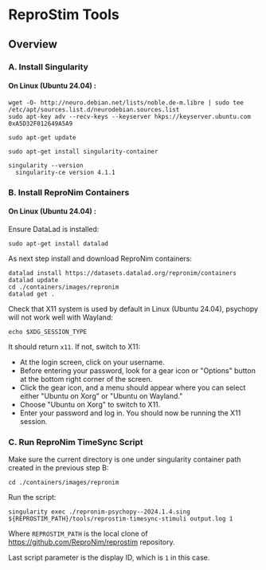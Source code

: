 # ReproStim Tools

## Overview

### A. Install Singularity

#### On Linux (Ubuntu 24.04) :

```
wget -O- http://neuro.debian.net/lists/noble.de-m.libre | sudo tee /etc/apt/sources.list.d/neurodebian.sources.list
sudo apt-key adv --recv-keys --keyserver hkps://keyserver.ubuntu.com 0xA5D32F012649A5A9

sudo apt-get update

sudo apt-get install singularity-container
```

```
singularity --version
  singularity-ce version 4.1.1
```

### B. Install ReproNim Containers

#### On Linux (Ubuntu 24.04) :

Ensure DataLad is installed:

```
sudo apt-get install datalad
```

As next step install and download ReproNim containers:

```
datalad install https://datasets.datalad.org/repronim/containers
datalad update
cd ./containers/images/repronim
datalad get .
```

Check that X11 system is used by default in Linux (Ubuntu 24.04), 
psychopy will not work well with Wayland:

```
echo $XDG_SESSION_TYPE
```

It should return `x11`. If not, switch to X11:

 - At the login screen, click on your username.
 - Before entering your password, look for a gear icon or "Options" button at the bottom right corner of the screen.
 - Click the gear icon, and a menu should appear where you can select either "Ubuntu on Xorg" or "Ubuntu on Wayland."
 - Choose "Ubuntu on Xorg" to switch to X11.
 - Enter your password and log in. You should now be running the X11 session.

### C. Run ReproNim TimeSync Script

Make sure the current directory is one under singularity container 
path created in the previous step B:

```
cd ./containers/images/repronim
```

Run the script:

```
singularity exec ./repronim-psychopy--2024.1.4.sing ${REPROSTIM_PATH}/tools/reprostim-timesync-stimuli output.log 1
``` 
Where `REPROSTIM_PATH` is the local clone of https://github.com/ReproNim/reprostim repository.

Last script parameter is the display ID, which is `1` in this case.  